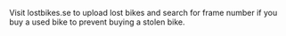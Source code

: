 Visit lostbikes.se to upload lost bikes and search for frame number if you buy a used bike to prevent buying a stolen bike. 
